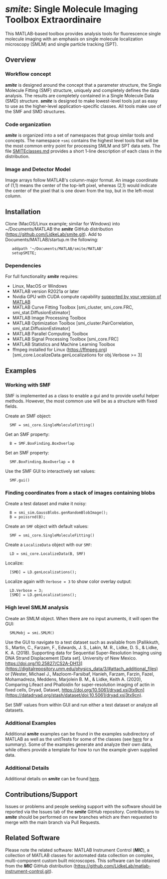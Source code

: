 # ***smite***: Single Molecule Imaging Toolbox Extraordinaire

This MATLAB-based toolbox provides analysis tools for fluorescence single molecule imaging with an emphasis on single molecule localization microscopy (SMLM) and single particle tracking (SPT).

## Overview

### Workflow concept
***smite*** is designed around the concept that a parameter structure, the Single Molecule Fitting (SMF) structure, uniquely and completely defines the data analysis.  The results are completely contained in a Single Molecule Data (SMD) structure.  ***smite*** is designed to make lowest-level tools just as easy to use as the higher-level application-specific classes.  All tools make use of the SMF and SMD structures.   

### Code organization
***smite*** is organized into a set of namespaces that group similar tools and concepts.  The namespace  `+smi`  contains the highest level tools that will be the most common entry point for processing SMLM and SPT data sets.  The file [SMITEclasses.md](doc/SMITEclasses.md) provides a short 1-line description of each class in the distribution.

### Image and Detector Model
Image arrays follow MATLAB's column-major format.  An image coordinate of (1,1) means the center of the top-left pixel, whereas (2,1) would indicate the center of the pixel that is one down from the top, but in the left-most column.   

## Installation
Clone (MacOS/Linux example; similar for Windows) into ~/Documents/MATLAB the ***smite*** GitHub distribution (https://github.com/LidkeLab/smite.git).  Add to Documents/MATLAB/startup.m the following:
```
   addpath '~/Documents/MATLAB/smite/MATLAB'
   setupSMITE;
```

### Dependencies
For full functionality ***smite*** requires:
- Linux, MacOS or Windows
- MATLAB version R2021a or later
- Nvidia GPU with CUDA compute capability [supported by your version of MATLAB](https://www.mathworks.com/help/parallel-computing/gpu-support-by-release.html)
- MATLAB Curve Fitting Toolbox [smi_cluster, smi_core.FRC, smi_stat.DiffusionEstimator]
- MATLAB Image Processing Toolbox
- MATLAB Optimization Toolbox [smi_cluster.PairCorrelation, smi_stat.DiffusionEstimator]
- MATLAB Parallel Computing Toolbox
- MATLAB Signal Processing Toolbox [smi_core.FRC]
- MATLAB Statistics and Machine Learning Toolbox
- ffmpeg installed for Linux (https://ffmpeg.org) [smi_core.LocalizeData.genLocalizations for obj.Verbose >= 3]

## Examples
### Working with SMF
SMF is implemented as a class to enable a gui and to provide useful helper methods.  However, the most common use will be as a structure with fixed fields.  

Create an SMF object:
```
  SMF = smi_core.SingleMoleculeFitting()
```
Get an SMF property:
```
  B = SMF.BoxFinding.BoxOverlap
```
Set an SMF property:
```
  SMF.BoxFinding.BoxOverlap = 0
```
Use the SMF GUI to interactively set values:
```
  SMF.gui()
```

### Finding coordinates from a stack of images containing blobs

Create a test dataset and make it noisy:
```
  B = smi_sim.GaussBlobs.genRandomBlobImage();
  B = poissrnd(B);
```
Create an `SMF` object with default values:
```
  SMF = smi_core.SingleMoleculeFitting()
```
Create a `LocalizeData` object with our `SMF`:
```
  LD = smi_core.LocalizeData(B, SMF)
```
Localize:
```
  [SMD] = LD.genLocalizations();
```

Localize again with `Verbose = 3` to show color overlay output:
```
  LD.Verbose = 3;
  [SMD] = LD.genLocalizations();
```

### High level SMLM analysis

Create an SMLM object.  When there are no input aruments, it will open the GUI:
```
  SMLMobj = smi.SMLM()  
```
Use the GUI to navigate to a test dataset such as available from
[Pallikkuth, S., Martin, C., Farzam, F., Edwards, J. S., Lakin, M. R., Lidke, D. S., & Lidke, K. A. (2018). Supporting data for Sequential Super-Resolution Imaging using DNA Strand Displacement [Data set]. University of New Mexico. https://doi.org/10.25827/CS2A-DH13](https://digitalrepository.unm.edu/physics_data/3/#attach_additional_files)
or
[Wester, Michael J., Mazloom-Farsibaf, Hanieh, Farzam, Farzin, Fazel, Mohamadreza, Meddens, Marjolein B. M., & Lidke, Keith A. (2020), Comparing Lifeact and Phalloidin for super-resolution imaging of actin in fixed cells, Dryad, Dataset, https://doi.org/10.5061/dryad.xsj3tx9cn](https://datadryad.org/stash/dataset/doi:10.5061/dryad.xsj3tx9cn).

Set SMF values from within GUI and run either a test dataset or analyze all datasets. 

### Additional Examples
Additional ***smite*** examples can be found in the examples subdirectory of MATLAB as well as the unitTests for some of the classes (see [here](MATLAB/examples/README.md) for a summary).  Some of the examples generate and analyze their own data, while others provide a template for how to run the example given supplied data.

### Additional Details
Additional details on ***smite*** can be found [here](doc/DetailedOverview.md).

## Contributions/Support
Issues or problems and people seeking support with the software should be reported via the Issues tab of the ***smite*** GitHub repository.  Contributions to ***smite*** should be performed on new branches which are then requested to merge with the main branch via Pull Requests.

## Related Software
Please note the related software: MATLAB Instrument Control (***MIC***), a collection of MATLAB classes for automated data collection on complex, multi-component custom built microscopes.  This software can be obtained from the ***MIC*** GitHub distribution (https://github.com/LidkeLab/matlab-instrument-control.git).
